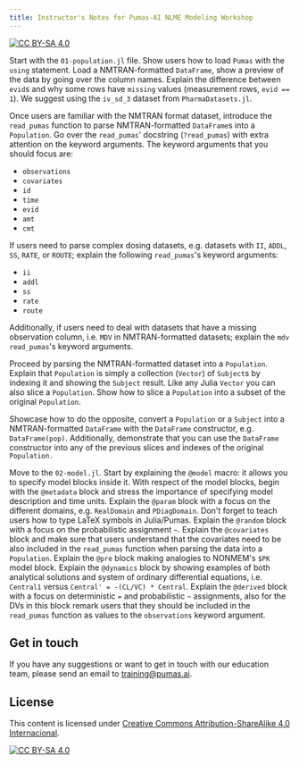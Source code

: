 ```yaml
---
title: Instructor's Notes for Pumas-AI NLME Modeling Workshop
---
```


[![CC BY-SA 4.0](https://img.shields.io/badge/License-CC%20BY--SA%204.0-lightgrey.svg)](http://creativecommons.org/licenses/by-sa/4.0/)

Start with the `01-population.jl` file.
Show users how to load `Pumas` with the `using` statement.
Load a NMTRAN-formatted `DataFrame`,
show a preview of the data by going over the column names.
Explain the difference between `evid`s and why some rows have `missing` values
(measurement rows, `evid == 1`).
We suggest using the `iv_sd_3` dataset from `PharmaDatasets.jl`.

Once users are familiar with the NMTRAN format dataset,
introduce the `read_pumas` function to parse NMTRAN-formatted `DataFrame`s into a `Population`.
Go over the `read_pumas`' docstring (`?read_pumas`) with extra attention on the keyword arguments.
The keyword arguments that you should focus are:

- `observations`
- `covariates`
- `id`
- `time`
- `evid`
- `amt`
- `cmt`

If users need to parse complex dosing datasets, e.g. datasets with `II`, `ADDL`, `SS`, `RATE`, or `ROUTE`;
explain the following `read_pumas`'s keyword arguments:

- `ii`
- `addl`
- `ss`
- `rate`
- `route`

Additionally, if users need to deal with datasets that have a missing observation column,
i.e. `MDV` in NMTRAN-formatted datasets;
explain the `mdv` `read_pumas`'s keyword arguments.

Proceed by parsing the NMTRAN-formatted dataset into a `Population`.
Explain that `Population` is simply a collection (`Vector`) of `Subject`s by indexing it and showing the `Subject` result.
Like any Julia `Vector` you can also slice a `Population`.
Show how to slice a `Population` into a subset of the original `Population`.

Showcase how to do the opposite, convert a `Population` or a `Subject` into a NMTRAN-formatted `DataFrame` with the `DataFrame` constructor,
e.g. `DataFrame(pop)`.
Additionally, demonstrate that you can use the `DataFrame` constructor into any of the previous slices and indexes of the original `Population.`

Move to the `02-model.jl`.
Start by explaining the `@model` macro: it allows you to specify model blocks inside it.
With respect of the model blocks, begin with the `@metadata` block and stress the importance of specifying model description and time units.
Explain the `@param` block with a focus on the different domains, e.g. `RealDomain` and `PDiagDomain`.
Don't forget to teach users how to type LaTeX symbols in Julia/Pumas.
Explain the `@random` block with a focus on the probabilistic assignment `~`.
Explain the `@covariates` block and make sure that users understand that the covariates need to be also included in the `read_pumas` function when parsing the data into a `Population`.
Explain the `@pre` block making analogies to NONMEM's `$PK` model block.
Explain the `@dynamics` block by showing examples of both analytical solutions and system of ordinary differential equations,
i.e. `Central1` versus `Central' = -(CL/VC) * Central`.
Explain the `@derived` block with a focus on deterministic `=` and probabilistic `~` assignments,
also for the DVs in this block remark users that they should be included in the `read_pumas` function as values to the `observations` keyword argument.

## Get in touch

If you have any suggestions or want to get in touch with our education team,
please send an email to <training@pumas.ai>.

## License

This content is licensed under [Creative Commons Attribution-ShareAlike 4.0 Internacional](http://creativecommons.org/licenses/by-sa/4.0/).

[![CC BY-SA 4.0](https://licensebuttons.net/l/by-sa/4.0/88x31.png)](http://creativecommons.org/licenses/by-sa/4.0/)
